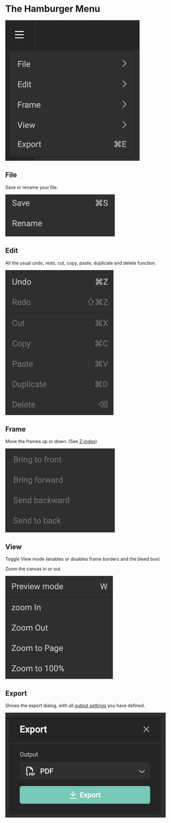 # The Hamburger Menu

![screenshot](hamburger-menu.png)

## File

Save or rename your file.

![screenshot](file.png)

## Edit

All the usual undo, redo, cut, copy, paste, duplicate and delete function.

![screenshot](edit.png)

## Frame

Move the frames up or down. (See [Z-index](/GraFx-Studio/concepts/frames/#z-index))

![screenshot](frame.png)

## View

Toggle View mode (enables or disables frame borders and the bleed box)

Zoom the canvas in or out.

![screenshot](view.png)

## Export

Shows the export dialog, with all [output settings](/GraFx-Studio/concepts/output-settings/) you have defined.

![screenshot](export.png)